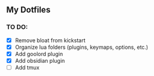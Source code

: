## My Dotfiles

### TO DO:
- [x] Remove bloat from kickstart
- [x] Organize lua folders (plugins, keymaps, options, etc.)
- [x] Add goolord plugin
- [x] Add obsidian plugin
- [ ] Add tmux
